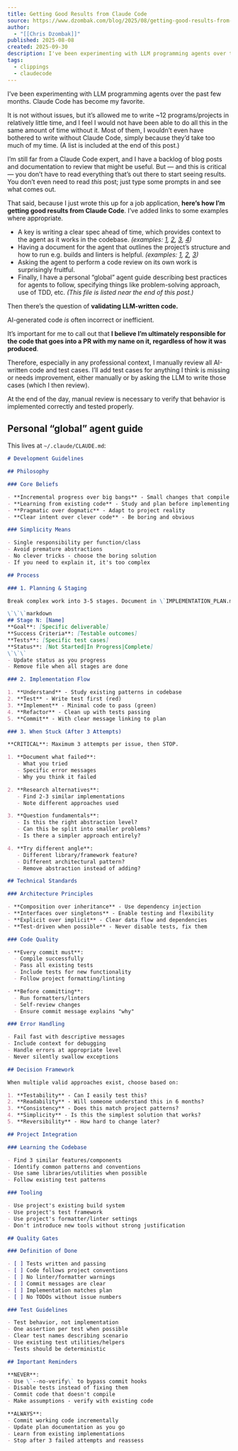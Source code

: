 ```yaml
---
title: Getting Good Results from Claude Code
source: https://www.dzombak.com/blog/2025/08/getting-good-results-from-claude-code/
author:
  - "[[Chris Dzombak]]"
published: 2025-08-08
created: 2025-09-30
description: I've been experimenting with LLM programming agents over the past few months. Claude Code has become my favorite.It is not without issues, but it's allowed me to write ~12 programs/projects in relatively little time, and I feel I would not have been able to do all this in
tags:
  - clippings
  - claudecode
---
```

I’ve been experimenting with LLM programming agents over the past few months. Claude Code has become my favorite.

It is not without issues, but it’s allowed me to write ~12 programs/projects in relatively little time, and I feel I would not have been able to do all this in the same amount of time without it. Most of them, I wouldn’t even have bothered to write without Claude Code, simply because they’d take too much of my time. (A list is included at the end of this post.)

I’m still far from a Claude Code expert, and I have a backlog of blog posts and documentation to review that might be useful. But — and this is critical — you don’t have to read everything that’s out there to start seeing results. You don’t even need to read *this* post; just type some prompts in and see what comes out.

That said, because I just wrote this up for a job application, **here’s how I’m getting good results from Claude Code**. I’ve added links to some examples where appropriate.

- A key is writing a clear spec ahead of time, which provides context to the agent as it works in the codebase. *(examples:* [*1*](https://github.com/cdzombak/mac-install/blob/main/SPEC.md?ref=dzombak.com)*,* [*2*](https://github.com/cdzombak/lychee-ai-organizer/blob/main/SPEC.md?ref=dzombak.com)*,* [*3*](https://github.com/cdzombak/lychee-meta-tool/blob/main/SPEC.md?ref=dzombak.com)*,* [*4*](https://github.com/cdzombak/xrp/blob/main/doc/SPEC.md?ref=dzombak.com)*)*
- Having a document for the agent that outlines the project’s structure and how to run e.g. builds and linters is helpful. *(examples:* [*1*](https://github.com/cdzombak/xrp/blob/main/CLAUDE.md?ref=dzombak.com)*,* [*2*](https://github.com/cdzombak/lychee-meta-tool/blob/main/CLAUDE.md?ref=dzombak.com)*,* [*3*](https://github.com/cdzombak/lychee-ai-organizer/blob/main/CLAUDE.md?ref=dzombak.com)*)*
- Asking the agent to perform a code review on its own work is surprisingly fruitful.
- Finally, I have a personal “global” agent guide describing best practices for agents to follow, specifying things like problem-solving approach, use of TDD, etc. *(This file is listed near the end of this post.)*

Then there’s the question of **validating LLM-written code.**

AI-generated code *is* often incorrect or inefficient.

It’s important for me to call out that **I believe I’m ultimately responsible for the code that goes into a PR with my name on it, regardless of how it was produced**.

Therefore, especially in any professional context, I manually review all AI-written code and test cases. I’ll add test cases for anything I think is missing or needs improvement, either manually or by asking the LLM to write those cases (which I then review).

At the end of the day, manual review is necessary to verify that behavior is implemented correctly and tested properly.

## Personal “global” agent guide

This lives at `~/.claude/CLAUDE.md`:

```markdown
# Development Guidelines

## Philosophy

### Core Beliefs

- **Incremental progress over big bangs** - Small changes that compile and pass tests
- **Learning from existing code** - Study and plan before implementing
- **Pragmatic over dogmatic** - Adapt to project reality
- **Clear intent over clever code** - Be boring and obvious

### Simplicity Means

- Single responsibility per function/class
- Avoid premature abstractions
- No clever tricks - choose the boring solution
- If you need to explain it, it's too complex

## Process

### 1. Planning & Staging

Break complex work into 3-5 stages. Document in \`IMPLEMENTATION_PLAN.md\`:

\`\`\`markdown
## Stage N: [Name]
**Goal**: [Specific deliverable]
**Success Criteria**: [Testable outcomes]
**Tests**: [Specific test cases]
**Status**: [Not Started|In Progress|Complete]
\`\`\`
- Update status as you progress
- Remove file when all stages are done

### 2. Implementation Flow

1. **Understand** - Study existing patterns in codebase
2. **Test** - Write test first (red)
3. **Implement** - Minimal code to pass (green)
4. **Refactor** - Clean up with tests passing
5. **Commit** - With clear message linking to plan

### 3. When Stuck (After 3 Attempts)

**CRITICAL**: Maximum 3 attempts per issue, then STOP.

1. **Document what failed**:
   - What you tried
   - Specific error messages
   - Why you think it failed

2. **Research alternatives**:
   - Find 2-3 similar implementations
   - Note different approaches used

3. **Question fundamentals**:
   - Is this the right abstraction level?
   - Can this be split into smaller problems?
   - Is there a simpler approach entirely?

4. **Try different angle**:
   - Different library/framework feature?
   - Different architectural pattern?
   - Remove abstraction instead of adding?

## Technical Standards

### Architecture Principles

- **Composition over inheritance** - Use dependency injection
- **Interfaces over singletons** - Enable testing and flexibility
- **Explicit over implicit** - Clear data flow and dependencies
- **Test-driven when possible** - Never disable tests, fix them

### Code Quality

- **Every commit must**:
  - Compile successfully
  - Pass all existing tests
  - Include tests for new functionality
  - Follow project formatting/linting

- **Before committing**:
  - Run formatters/linters
  - Self-review changes
  - Ensure commit message explains "why"

### Error Handling

- Fail fast with descriptive messages
- Include context for debugging
- Handle errors at appropriate level
- Never silently swallow exceptions

## Decision Framework

When multiple valid approaches exist, choose based on:

1. **Testability** - Can I easily test this?
2. **Readability** - Will someone understand this in 6 months?
3. **Consistency** - Does this match project patterns?
4. **Simplicity** - Is this the simplest solution that works?
5. **Reversibility** - How hard to change later?

## Project Integration

### Learning the Codebase

- Find 3 similar features/components
- Identify common patterns and conventions
- Use same libraries/utilities when possible
- Follow existing test patterns

### Tooling

- Use project's existing build system
- Use project's test framework
- Use project's formatter/linter settings
- Don't introduce new tools without strong justification

## Quality Gates

### Definition of Done

- [ ] Tests written and passing
- [ ] Code follows project conventions
- [ ] No linter/formatter warnings
- [ ] Commit messages are clear
- [ ] Implementation matches plan
- [ ] No TODOs without issue numbers

### Test Guidelines

- Test behavior, not implementation
- One assertion per test when possible
- Clear test names describing scenario
- Use existing test utilities/helpers
- Tests should be deterministic

## Important Reminders

**NEVER**:
- Use \`--no-verify\` to bypass commit hooks
- Disable tests instead of fixing them
- Commit code that doesn't compile
- Make assumptions - verify with existing code

**ALWAYS**:
- Commit working code incrementally
- Update plan documentation as you go
- Learn from existing implementations
- Stop after 3 failed attempts and reassess
```